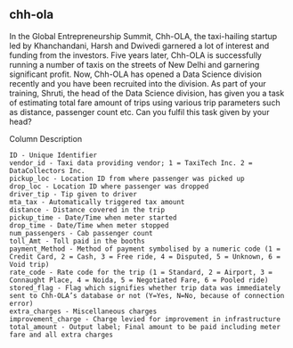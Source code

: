 ## chh-ola
In the Global Entrepreneurship Summit, Chh-OLA, the taxi-hailing startup led by Khanchandani, Harsh and Dwivedi garnered a lot of interest and funding from the investors. Five years later, Chh-OLA is successfully running a number of taxis on the streets of New Delhi and garnering significant profit.  Now, Chh-OLA has opened a Data Science division recently and you have been recruited into the division. As part of your training, Shruti, the head of the Data Science division, has given you a task of estimating total fare amount of trips using various trip parameters such as distance, passenger count etc.  Can you fulfil this task given by your head?

Column Description

    ID - Unique Identifier
    vendor_id - Taxi data providing vendor; 1 = TaxiTech Inc. 2 = DataCollectors Inc.
    pickup_loc - Location ID from where passenger was picked up
    drop_loc - Location ID where passenger was dropped
    driver_tip - Tip given to driver
    mta_tax - Automatically triggered tax amount
    distance - Distance covered in the trip
    pickup_time - Date/Time when meter started
    drop_time - Date/Time when meter stopped
    num_passengers - Cab passenger count
    toll_Amt - Toll paid in the booths
    payment_Method - Method of payment symbolised by a numeric code (1 = Credit Card, 2 = Cash, 3 = Free ride, 4 = Disputed, 5 = Unknown, 6 = Void trip)
    rate_code - Rate code for the trip (1 = Standard, 2 = Airport, 3 = Connaught Place, 4 = Noida, 5 = Negotiated Fare, 6 = Pooled ride)
    stored_flag - Flag which signifies whether trip data was immediately sent to Chh-OLA’s database or not (Y=Yes, N=No, because of connection error)
    extra_charges - Miscellaneous charges
    improvement_charge - Charge levied for improvement in infrastructure
    total_amount - Output label; Final amount to be paid including meter fare and all extra charges
